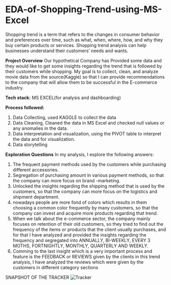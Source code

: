 # EDA-of-Shopping-Trend-using-MS-Excel
Shopping trend is a term that refers to the changes in consumer behavior and preferences over time, such as what, when, where, how, and why they buy certain products or services. Shopping trend analysis can help businesses understand their customers’ needs and wants.

**Project Overview**
Our hypothetical Company has  Provided some data and they would like to get some insights regarding the trend
that is followed by their customers while shopping.
My goal is to collect, clean, and analyze movie data from the source(Kaggle) so that I can provide recommendations 
to the company that will allow them to be successful in the E-commerce industry.

**Tech stack:**
MS EXCEL(for analysis and dashboarding)

**Process followed:**
1) Data Collecting, used KAGGLE to collect the data
2) Data Cleaning, Cleaned the data in MS Excel and checked null values or any anomalies in the data.
3) Data interpretation and visualization, using the PIVOT table to interpret the data and for visualization.
4) Data storytelling


**Exploration Questions**
In my analysis, I explore the following answers:

1. The frequent payment methods used by the customers while purchasing different accessories.
2. Segregation of purchasing amount in various payment methods, so that the company can more focus on brand -marketing.
3. Unlocked the insights regarding the shipping method that is used by the customers, so that the company can more focus
   on the logistics and shipment department.
4. nowadays people are more fond of colors which results in them choosing a common color frequently by many customers, so that
   the company can invest and acquire more products regarding that trend.
5. When we talk about the e-commerce sector, the company mainly focuses on retention of their old customers, so they tried to
   find out the frequency of the items or products that the client usually purchases, and for that I have analyzed and provided
   the insights regarding the frequency and segregated into ANNUALLY, BI-WEEKLY, EVERY 3 MOTHS, FORTNIGHTLY, MONTHLY, QUARTERLY AND
   WEEKLY.
6. Comming to the last insight which is a very important process and feature is the FEEDBACK or REVIEWS given by the clients
   in this trend analysis, I have analyzed the reviews which were given by the customers in different category sections


SNAPSHOT OF THE TRACKER
![Tracker](https://github.com/Bin2530/EDA-of-Shopping-Trend-using-MS-Excel/assets/156095092/55546434-6a3c-4b27-85c8-b8fe7e63551c)


